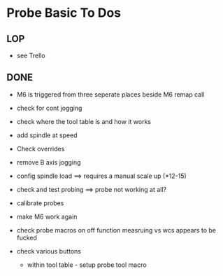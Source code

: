 # Probe Basic To Dos

## LOP
- see Trello

## DONE
- M6 is triggered from three seperate places beside M6 remap call

- check for cont jogging
- check where the tool table is and how it works
- add spindle at speed
- Check overrides
- remove B axis jogging
- config spindle load ==> requires a manual scale up (*12-15)
- check and test probing ==> probe not working at all?
- calibrate probes
- make M6 work again 
- check probe macros
    on off function measruing vs wcs appears to be fucked
- check various buttons
    - within tool table - setup probe tool macro
    
